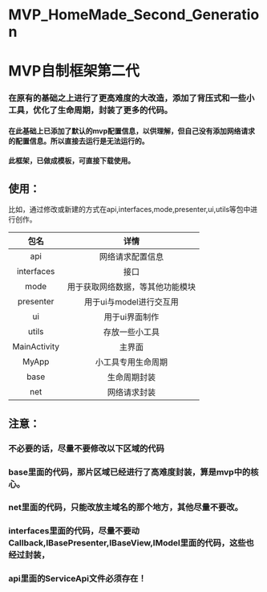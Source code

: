 # MVP_HomeMade_Second_Generation
# MVP自制框架第二代

### 在原有的基础之上进行了更高难度的大改造，添加了背压式和一些小工具，优化了生命周期，封装了更多的代码。
#### 在此基础上已添加了默认的mvp配置信息，以供理解，但自己没有添加网络请求的配置信息。所以直接去运行是无法运行的。

#### 此框架，已做成模板，可直接下载使用。

## 使用：

比如，通过修改或新建的方式在api,interfaces,mode,presenter,ui,utils等包中进行创作。


| 包名          | 详情                            | 
|   :---:        |              :----:            |    
| api           | 网络请求配置信息                | 
| interfaces   | 接口                             | 
| mode          | 用于获取网络数据，等其他功能模块  | 
| presenter     | 用于ui与model进行交互用          | 
| ui            | 用于ui界面制作                   | 
| utils           | 存放一些小工具                  | 
| MainActivity   | 主界面                          | 
| MyApp         | 小工具专用生命周期               | 
| base          | 生命周期封装                    | 
| net           | 网络请求封装                    | 



## 注意：
### 不必要的话，尽量不要修改以下区域的代码
### base里面的代码，那片区域已经进行了高难度封装，算是mvp中的核心。
### net里面的代码，只能改放主域名的那个地方，其他尽量不要改。
### interfaces里面的代码，尽量不要动Callback,IBasePresenter,IBaseView,IModel里面的代码，这些也经过封装，
### api里面的ServiceApi文件必须存在！


